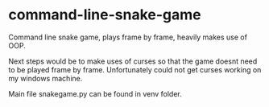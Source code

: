# command-line-snake-game
Command line snake game, plays frame by frame, heavily makes use of OOP.

Next steps would be to make uses of curses so that the game doesnt need to be played frame by frame. Unfortunately could not get curses working on my windows machine.

Main file snakegame.py can be found in venv folder.
